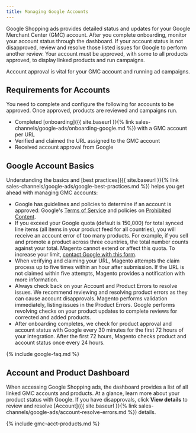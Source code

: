```yaml
---
title: Managing Google Accounts
---
```



Google Shopping ads provides detailed status and updates for your Google Merchant Center (GMC) account. After you complete onboarding, monitor your account status through the dashboard. If your account status is not disapproved, review and resolve those listed issues for Google to perform another review. Your account must be approved, with some to all products approved, to display linked products and run campaigns.

Account approval is vital for your GMC account and running ad campaigns.

## Requirements for Accounts

You need to complete and configure the following for accounts to be approved. Once approved, products are reviewed and campaigns run.

* Completed [onboarding]({{ site.baseurl }}{% link sales-channels/google-ads/onboarding-google.md %}) with a GMC account per URL
* Verified and claimed the URL assigned to the GMC account
* Received account approval from Google

## Google Account Basics

Understanding the basics and [best practices]({{ site.baseurl }}{% link sales-channels/google-ads/google-best-practices.md %}) helps you get ahead with managing GMC accounts:

* Google has guidelines and policies to determine if an account is approved: Google's [Terms of Service][1] and policies on [Prohibited Content][2].
* If you exceed your Google quota (default is 150,000) for total synced line items (all items in your product feed for all countries), you will receive an account error of too many products. For example, if you sell and promote a product across three countries, the total number counts against your total. Magento cannot extend or affect this quota. To increase your limit, [contact Google with this form][3].
* When verifying and claiming your URL, Magento attempts the claim process up to five times within an hour after submission. If the URL is not claimed within five attempts, Magento provides a notification with more information.
* Always check back on your Account and Product Errors to resolve issues. We recommend reviewing and resolving product errors as they can cause account disapprovals. Magento performs validation immediately, listing issues in the Product Errors. Google performs revolving checks on your product updates to complete reviews for corrected and added products.
* After onboarding completes, we check for product approval and account status with Google every 30 minutes for the first 72 hours of your integration. After the first 72 hours, Magento checks product and account status once every 24 hours.

{% include google-faq.md %}

## Account and Product Dashboard

When accessing Google Shopping ads, the dashboard provides a list of all linked GMC accounts and products. At a glance, learn more about your product status with Google. If you have disapprovals, click **View details** to review and resolve [Account]({{ site.baseurl }}{% link sales-channels/google-ads/account-resolve-errors.md %}) details.

{% include gmc-acct-products.md %}

[1]: https://support.google.com/merchants/answer/160173?hl=en
[2]: https://support.google.com/merchants/answer/6149970?hl=en
[3]: https://support.google.com/merchants/contact/additional_items
